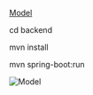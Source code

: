 [Model](https://github.com/VladimirAntin/eo/blob/master/model.png)

cd backend

mvn install

mvn spring-boot:run

![Model](../master/model.png?raw=true)